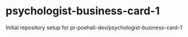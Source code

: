 # psychologist-business-card-1

Initial repository setup for pr-poehali-dev/psychologist-business-card-1